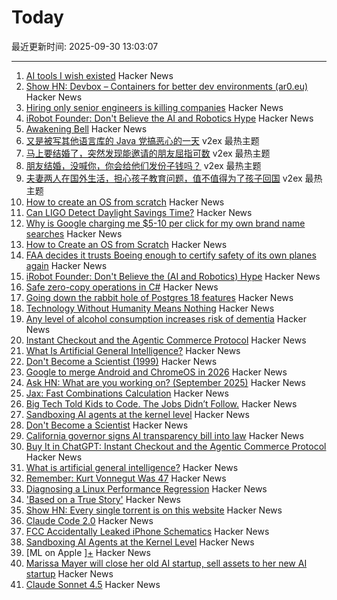 # Today

最近更新时间: 2025-09-30 13:03:07

--- 
1. [AI tools I wish existed](https://sharif.io/28-ideas-2025) Hacker News
2. [Show HN: Devbox – Containers for better dev environments (ar0.eu)](https://devbox.ar0.eu/) Hacker News
3. [Hiring only senior engineers is killing companies](https://workweave.dev/blog/hiring-only-senior-engineers-is-killing-companies) Hacker News
4. [iRobot Founder: Don't Believe the AI and Robotics Hype](https://crazystupidtech.com/2025/09/29/irobot-founder-dont-believe-the-ai-robotics-hype/) Hacker News
5. [Awakening Bell](https://awakeningbell.org/) Hacker News
6. [又是被写其他语言库的 Java 党搞恶心的一天](https://www.v2ex.com/t/1162789) v2ex 最热主题
7. [马上要结婚了，突然发现能邀请的朋友屈指可数](https://www.v2ex.com/t/1162785) v2ex 最热主题
8. [朋友结婚，没喊你，你会给他们发份子钱吗？](https://www.v2ex.com/t/1162778) v2ex 最热主题
9. [夫妻两人在国外生活，担心孩子教育问题，值不值得为了孩子回国](https://www.v2ex.com/t/1162760) v2ex 最热主题
10. [How to create an OS from scratch](https://github.com/cfenollosa/os-tutorial) Hacker News
11. [Can LIGO Detect Daylight Savings Time?](https://arxiv.org/abs/2509.11849) Hacker News
12. [Why is Google charging me $5-10 per click for my own brand name searches](https://news.ycombinator.com/item?id=45420751) Hacker News
13. [How to Create an OS from Scratch](https://github.com/cfenollosa/os-tutorial) Hacker News
14. [FAA decides it trusts Boeing enough to certify safety of its own planes again](https://www.theregister.com/2025/09/29/faa_decides_it_trusts_boeing/) Hacker News
15. [iRobot Founder: Don't Believe the (AI and Robotics) Hype](https://crazystupidtech.com/2025/09/29/irobot-founder-dont-believe-the-ai-robotics-hype/) Hacker News
16. [Safe zero-copy operations in C#](https://ssg.dev/safe-zero-copy-operations-in-c/) Hacker News
17. [Going down the rabbit hole of Postgres 18 features](https://xata.io/blog/going-down-the-rabbit-hole-of-postgres-18-features) Hacker News
18. [Technology Without Humanity Means Nothing](https://moneo.com.tr/blog/technology-without-humanity-means-nothing) Hacker News
19. [Any level of alcohol consumption increases risk of dementia](https://www.ox.ac.uk/news/2025-09-24-any-level-alcohol-consumption-increases-risk-dementia) Hacker News
20. [Instant Checkout and the Agentic Commerce Protocol](https://openai.com/index/buy-it-in-chatgpt/) Hacker News
21. [What Is Artificial General Intelligence?](https://arxiv.org/abs/2503.23923) Hacker News
22. [Don't Become a Scientist (1999)](https://yangxiao.cs.ua.edu/Don%27t%20Become%20a%20Scientist!.htm) Hacker News
23. [Google to merge Android and ChromeOS in 2026](https://www.theregister.com/2025/09/25/google_android_chromeos/) Hacker News
24. [Ask HN: What are you working on? (September 2025)](https://news.ycombinator.com/item?id=45418675) Hacker News
25. [Jax: Fast Combinations Calculation](https://github.com/phoenicyan/combinadics) Hacker News
26. [Big Tech Told Kids to Code. The Jobs Didn’t Follow.](https://www.nytimes.com/2025/09/29/podcasts/the-daily/big-tech-told-kids-to-code-the-jobs-didnt-follow.html) Hacker News
27. [Sandboxing AI agents at the kernel level](https://www.greptile.com/blog/sandboxing-agents-at-the-kernel-level) Hacker News
28. [Don't Become a Scientist](https://yangxiao.cs.ua.edu/Don%27t%20Become%20a%20Scientist!.htm) Hacker News
29. [California governor signs AI transparency bill into law](https://www.gov.ca.gov/2025/09/29/governor-newsom-signs-sb-53-advancing-californias-world-leading-artificial-intelligence-industry/) Hacker News
30. [Buy It in ChatGPT: Instant Checkout and the Agentic Commerce Protocol](https://openai.com/index/buy-it-in-chatgpt/) Hacker News
31. [What is artificial general intelligence?](https://arxiv.org/abs/2503.23923) Hacker News
32. [Remember: Kurt Vonnegut Was 47](https://www.joanwestenberg.com/p/remember-kurt-vonnegut-was-47) Hacker News
33. [Diagnosing a Linux Performance Regression](https://automattic.com/2024/03/14/systems-report-linux-performance-regression/) Hacker News
34. ['Based on a True Story'](https://informationisbeautiful.net/visualizations/based-on-a-true-true-story/) Hacker News
35. [Show HN: Every single torrent is on this website](https://infohash.lol/) Hacker News
36. [Claude Code 2.0](https://www.npmjs.com/package/@anthropic-ai/claude-code) Hacker News
37. [FCC Accidentally Leaked iPhone Schematics](https://www.engadget.com/big-tech/fcc-accidentally-leaked-iphone-schematics-potentially-giving-rivals-a-peek-at-company-secrets-154551807.html) Hacker News
38. [Sandboxing AI Agents at the Kernel Level](https://www.greptile.com/blog/sandboxing-agents-at-the-kernel-level) Hacker News
39. [ML on Apple ][+](https://mdcramer.github.io/apple-2-blog/k-means/) Hacker News
40. [Marissa Mayer will close her old AI startup, sell assets to her new AI startup](https://techcrunch.com/2025/09/29/marissa-mayer-will-close-her-old-startup-sell-assets-to-her-new-startup/) Hacker News
41. [Claude Sonnet 4.5](https://www.anthropic.com/news/claude-sonnet-4-5) Hacker News
